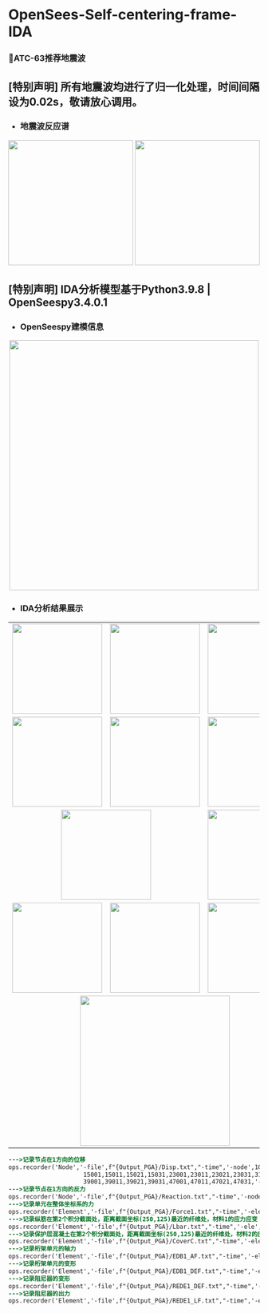 # OpenSees-Self-centering-frame-IDA
### :panda_face:ATC-63推荐地震波 ###   
**[特别声明]**
所有地震波均进行了归一化处理，时间间隔设为0.02s，敬请放心调用。
---------------------------------------------------------------
* ### 地震波反应谱 ###
<div align=center>
<img height="250" src="https://user-images.githubusercontent.com/98397090/215052423-706f35e6-3e8a-414b-8fba-5f2682c5886d.png"/>
<img height="250" src="https://user-images.githubusercontent.com/98397090/215052469-05645b38-305d-40fd-9ebd-fd08d976df0d.png"/>
</div>

**[特别声明]**
IDA分析模型基于Python3.9.8 | OpenSeespy3.4.0.1
---------------------------------------------------------------
* ### OpenSeespy建模信息 ###
<div align=center><img width="500" height="500" src="https://user-images.githubusercontent.com/98397090/215063645-e698ed05-4f70-49cd-b98b-91d4692649ec.png"/></div>

* ### IDA分析结果展示 ###
<table align="center" border="0" style="border-collapse: collapse;">
  <tr>
    <td><img height="180px" src="https://user-images.githubusercontent.com/98397090/215072316-2d9b1a13-3a98-427c-bf7c-5ef6a4c370b0.png"/></td>
    <td><img height="180px" src="https://user-images.githubusercontent.com/98397090/215072331-f61bb75b-4063-4d79-92d3-0cbed5465fcb.png"/></td>
    <td><img height="180px" src="https://user-images.githubusercontent.com/98397090/215072340-185b5958-b00a-4ad1-95bf-fa0855a7350c.png"/></td>
  </tr>
  <tr>
    <td><div align=center><img height="180px" src="https://user-images.githubusercontent.com/98397090/215634956-6b4a7d32-345c-460e-b06a-c815f36e4093.png"/></td>
    <td><div align=center><img height="180px" src="https://user-images.githubusercontent.com/98397090/215635025-3777f1ca-34e4-484e-a393-a2ab5e7140df.png"/></td>
    <td><div align=center><img height="180px" src="https://user-images.githubusercontent.com/98397090/215635083-e8d100e3-2eed-42f8-a06f-dc1b4c371414.png"/></td>
  </tr>
  <tr>
    <td colspan="2"><div align=center><img height="180px" src="https://user-images.githubusercontent.com/98397090/215635931-d155a366-c316-4380-962a-8ceb7c85e802.png"/></td>
    <td><div align=center><img height="180px" src="https://user-images.githubusercontent.com/98397090/215635982-3cde9e03-d8e7-48b9-980e-c2ce72d9cf6e.png"/></td>
  </tr>
  <tr>
    <td><div align=center><img height="180px" src="https://user-images.githubusercontent.com/98397090/215636281-65fc4cff-ab0e-40cd-943b-28c4faebad50.png"/></td>
    <td><div align=center><img height="180px" src="https://user-images.githubusercontent.com/98397090/215636396-54a4d512-6521-416b-b88f-de4df96d1418.png"/></td>
    <td><div align=center><img height="180px" src="https://user-images.githubusercontent.com/98397090/215636431-75e1de08-3a8f-4f44-adff-47b65ee3cb52.png"/></td>
  </tr>
  <tr>
    <td colspan="3"><div align=center><img height="300px" src="https://user-images.githubusercontent.com/98397090/215636562-53c2a2b4-9efb-4e0e-9e8d-01779b488f68.png"/></td>
  </tr>
</table>

```diff
--->记录节点在1方向的位移
ops.recorder('Node','-file',f"{Output_PGA}/Disp.txt","-time",'-node',1001,1002,1003,1004,7001,7011,7021,7031,
                     15001,15011,15021,15031,23001,23011,23021,23031,31001,31011,31021,31031,
                     39001,39011,39021,39031,47001,47011,47021,47031,'-dof',1,'disp')
--->记录节点在1方向的反力
ops.recorder('Node','-file',f"{Output_PGA}/Reaction.txt","-time",'-node',1,2,3,4,'-dof',1,'reaction')
--->记录单元在整体坐标系的力
ops.recorder('Element','-file',f"{Output_PGA}/Force1.txt","-time",'-ele',1001,1002,1003,1004,'globalForce')
--->记录纵筋在第2个积分截面处，距离截面坐标(250,125)最近的纤维处，材料1的应力应变                                [第二个积分点] [纤维坐标] [材料1] [应力应变]
ops.recorder('Element','-file',f"{Output_PGA}/Lbar.txt","-time",'-ele',9013,109013,209013,309013,409013,509013,'section',2,'fiber',250,125,1,'stressStrain')
--->记录保护层混凝土在第2个积分截面处，距离截面坐标(250,125)最近的纤维处，材料2的应力应变                         [第二个积分点] [纤维坐标] [材料1] [应力应变]
ops.recorder('Element','-file',f"{Output_PGA}/CoverC.txt","-time",'-ele',9013,109013,209013,309013,409013,509013,'section',2,'fiber',250,125,2,'stressStrain')
--->记录桁架单元的轴力
ops.recorder('Element','-file',f"{Output_PGA}/EDB1_AF.txt","-time",'-ele',310062,410062,510062,'axialForce')
--->记录桁架单元的变形
ops.recorder('Element','-file',f"{Output_PGA}/EDB1_DEF.txt","-time",'-ele',310062,410062,510062,'deformation')
--->记录阻尼器的变形
ops.recorder('Element','-file',f"{Output_PGA}/REDE1_DEF.txt","-time",'-ele',10050,110050,210050,'deformation')
--->记录阻尼器的出力
ops.recorder('Element','-file',f"{Output_PGA}/REDE1_LF.txt","-time",'-ele',10050,110050,210050,'localForce')
```
